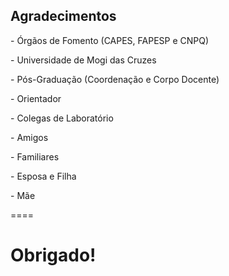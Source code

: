 ## Agradecimentos

<p class="fragment fade-in-then-out">- Órgãos de Fomento (CAPES, FAPESP e CNPQ)</p>
<p class="fragment fade-in-then-out">- Universidade de Mogi das Cruzes</p>
<p class="fragment fade-in-then-out">- Pós-Graduação (Coordenação e Corpo Docente)</p>
<p class="fragment fade-in-then-out">- Orientador</p>
<p class="fragment fade-in-then-out">- Colegas de Laboratório</p>
<p class="fragment fade-in-then-out">- Amigos</p>
<p class="fragment fade-in-then-out">- Familiares</p>
<p class="fragment fade-in-then-out">- Esposa e Filha</p>
<p class="fragment fade-in-then-out">- Mãe</p>

====

# Obrigado!
